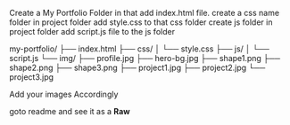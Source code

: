 Create a My Portfolio Folder in that add index.html file.
create a css name folder in project folder add style.css to that css folder
create js folder in project folder add script.js file to the js folder

my-portfolio/
├── index.html
├── css/
│   └── style.css
├── js/
│   └── script.js
└── img/
    ├── profile.jpg
    ├── hero-bg.jpg
    ├── shape1.png
    ├── shape2.png
    ├── shape3.png
    ├── project1.jpg
    ├── project2.jpg
    └── project3.jpg

Add your images Accordingly

goto readme and see it as a **Raw**
